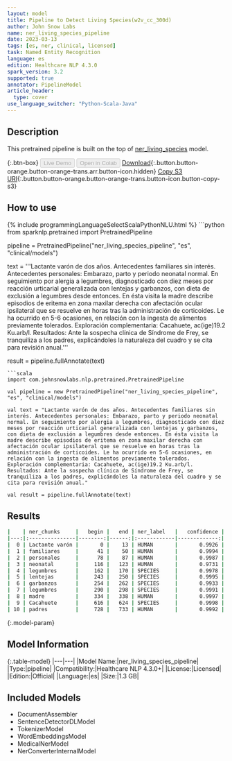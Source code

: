 ```yaml
---
layout: model
title: Pipeline to Detect Living Species(w2v_cc_300d)
author: John Snow Labs
name: ner_living_species_pipeline
date: 2023-03-13
tags: [es, ner, clinical, licensed]
task: Named Entity Recognition
language: es
edition: Healthcare NLP 4.3.0
spark_version: 3.2
supported: true
annotator: PipelineModel
article_header:
  type: cover
use_language_switcher: "Python-Scala-Java"
---
```


## Description

This pretrained pipeline is built on the top of [ner_living_species](https://nlp.johnsnowlabs.com/2022/06/22/ner_living_species_es_3_0.html) model.

{:.btn-box}
<button class="button button-orange" disabled>Live Demo</button>
<button class="button button-orange" disabled>Open in Colab</button>
[Download](https://s3.amazonaws.com/auxdata.johnsnowlabs.com/clinical/models/ner_living_species_pipeline_es_4.3.0_3.2_1678706115739.zip){:.button.button-orange.button-orange-trans.arr.button-icon.hidden}
[Copy S3 URI](s3://auxdata.johnsnowlabs.com/clinical/models/ner_living_species_pipeline_es_4.3.0_3.2_1678706115739.zip){:.button.button-orange.button-orange-trans.button-icon.button-copy-s3}

## How to use



<div class="tabs-box" markdown="1">
{% include programmingLanguageSelectScalaPythonNLU.html %}
```python
from sparknlp.pretrained import PretrainedPipeline

pipeline = PretrainedPipeline("ner_living_species_pipeline", "es", "clinical/models")

text = '''Lactante varón de dos años. Antecedentes familiares sin interés. Antecedentes personales: Embarazo, parto y periodo neonatal normal. En seguimiento por alergia a legumbres, diagnosticado con diez meses por reacción urticarial generalizada con lentejas y garbanzos, con dieta de exclusión a legumbres desde entonces. En ésta visita la madre describe episodios de eritema en zona maxilar derecha con afectación ocular ipsilateral que se resuelve en horas tras la administración de corticoides. Le ha ocurrido en 5-6 ocasiones, en relación con la ingesta de alimentos previamente tolerados. Exploración complementaria: Cacahuete, ac(ige)19.2 Ku.arb/l. Resultados: Ante la sospecha clínica de Síndrome de Frey, se tranquiliza a los padres, explicándoles la naturaleza del cuadro y se cita para revisión anual.'''

result = pipeline.fullAnnotate(text)
```
```scala
import com.johnsnowlabs.nlp.pretrained.PretrainedPipeline

val pipeline = new PretrainedPipeline("ner_living_species_pipeline", "es", "clinical/models")

val text = "Lactante varón de dos años. Antecedentes familiares sin interés. Antecedentes personales: Embarazo, parto y periodo neonatal normal. En seguimiento por alergia a legumbres, diagnosticado con diez meses por reacción urticarial generalizada con lentejas y garbanzos, con dieta de exclusión a legumbres desde entonces. En ésta visita la madre describe episodios de eritema en zona maxilar derecha con afectación ocular ipsilateral que se resuelve en horas tras la administración de corticoides. Le ha ocurrido en 5-6 ocasiones, en relación con la ingesta de alimentos previamente tolerados. Exploración complementaria: Cacahuete, ac(ige)19.2 Ku.arb/l. Resultados: Ante la sospecha clínica de Síndrome de Frey, se tranquiliza a los padres, explicándoles la naturaleza del cuadro y se cita para revisión anual."

val result = pipeline.fullAnnotate(text)
```
</div>

## Results

```bash
|    | ner_chunks     |   begin |   end | ner_label   |   confidence |
|---:|:---------------|--------:|------:|:------------|-------------:|
|  0 | Lactante varón |       0 |    13 | HUMAN       |       0.9926 |
|  1 | familiares     |      41 |    50 | HUMAN       |       0.9994 |
|  2 | personales     |      78 |    87 | HUMAN       |       0.9987 |
|  3 | neonatal       |     116 |   123 | HUMAN       |       0.9731 |
|  4 | legumbres      |     162 |   170 | SPECIES     |       0.9978 |
|  5 | lentejas       |     243 |   250 | SPECIES     |       0.9995 |
|  6 | garbanzos      |     254 |   262 | SPECIES     |       0.9933 |
|  7 | legumbres      |     290 |   298 | SPECIES     |       0.9991 |
|  8 | madre          |     334 |   338 | HUMAN       |       0.9997 |
|  9 | Cacahuete      |     616 |   624 | SPECIES     |       0.9998 |
| 10 | padres         |     728 |   733 | HUMAN       |       0.9992 |
```

{:.model-param}
## Model Information

{:.table-model}
|---|---|
|Model Name:|ner_living_species_pipeline|
|Type:|pipeline|
|Compatibility:|Healthcare NLP 4.3.0+|
|License:|Licensed|
|Edition:|Official|
|Language:|es|
|Size:|1.3 GB|

## Included Models

- DocumentAssembler
- SentenceDetectorDLModel
- TokenizerModel
- WordEmbeddingsModel
- MedicalNerModel
- NerConverterInternalModel